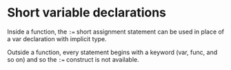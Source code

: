# Short variable declarations

Inside a function, the ```:=``` short assignment statement can be used in place of a var declaration with implicit type.

Outside a function, every statement begins with a keyword (var, func, and so on) and so the ```:=``` construct is not available.
